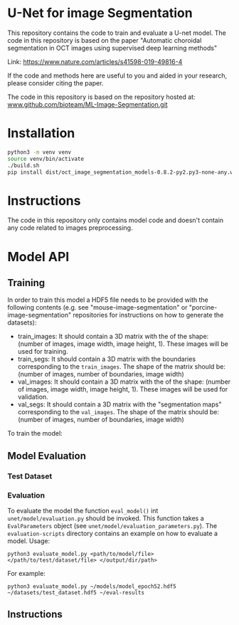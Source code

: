 # U-Net for image Segmentation

This repository contains the code to train and evaluate a U-net model. The code
in this repository is based on the paper "Automatic choroidal segmentation in
OCT images using supervised deep learning methods"

Link: https://www.nature.com/articles/s41598-019-49816-4

If the code and methods here are useful to you and aided in your research,
please consider citing the paper.

The code in this repository is based on the repository hosted at:
www.github.com/bioteam/ML-Image-Segmentation.git

# Installation

```bash
python3 -m venv venv
source venv/bin/activate
./build.sh
pip install dist/oct_image_segmentation_models-0.8.2-py2.py3-none-any.whl
```

# Instructions

The code in this repository only contains model code and doesn't contain any
code related to images preprocessing.

# Model API

## Training

In order to train this model a HDF5 file needs to be provided with the
following contents (e.g. see "mouse-image-segmentation" or
"porcine-image-segmentation" repositories for instructions on how to generate
the datasets):

- train_images: It should contain a 3D matrix with the of the shape: (number of
  images, image width, image height, 1). These images will be used for
  training.
- train_segs: It should contain a 3D matrix with the boundaries corresponding
  to the `train_images`. The shape of the matrix should be: (number of images,
  number of boundaries, image width)
- val_images: It should contain a 3D matrix with the of the shape: (number of
  images, image width, image height, 1). These images will be used for
  validation.
- val_segs: It should contain a 3D matrix with the "segmentation maps"
  corresponding to the `val_images`. The shape of the matrix should be: (number
  of images, number of boundaries, image width)

To train the model:



## Model Evaluation

### Test Dataset

### Evaluation

To evaluate the model the function `eval_model()` int
`unet/model/evaluation.py` should be invoked. This function takes a
`EvalParameters` object (see `unet/model/evaluation_parameters.py`). The
`evaluation-scripts` directory contains an example on how to evaluate a model.
Usage:

`python3 evaluate_model.py <path/to/model/file> </path/to/test/dataset/file> </output/dir/path>`

For example:

```
python3 evaluate_model.py ~/models/model_epoch52.hdf5 ~/datasets/test_dataset.hdf5 ~/eval-results
```

## Instructions
